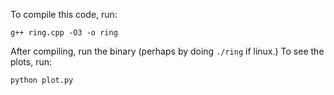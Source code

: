 To compile this code, run:
```
g++ ring.cpp -O3 -o ring
```

After compiling, run the binary (perhaps by doing `./ring` if linux.)
To see the plots, run:
```
python plot.py
``` 
